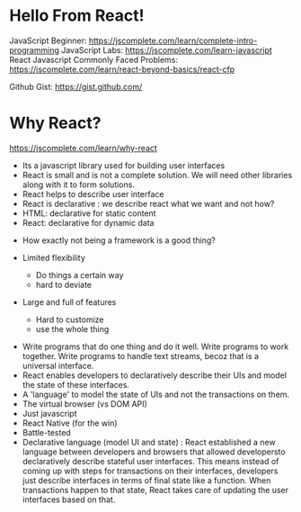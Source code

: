 # Hello From React!

JavaScript Beginner: https://jscomplete.com/learn/complete-intro-programming
JavaScript Labs: https://jscomplete.com/learn-javascript
React Javascript Commonly Faced Problems: https://jscomplete.com/learn/react-beyond-basics/react-cfp

Github Gist: https://gist.github.com/

# Why React?
https://jscomplete.com/learn/why-react

- Its a javascript library used for building user interfaces
- React is small and is not a complete solution. We will need other libraries along with it to form solutions.
- React helps to describe user interface
- React is declarative : we describe react what we want and not how?
- HTML: declarative for static content
- React: declarative for dynamic data

* How exactly not being a framework is a good thing?
- Limited flexibility
	- Do things a certain way
	- hard to deviate
	
- Large and full of features
	- Hard to customize
	- use the whole thing

* Write programs that do one thing and do it well. Write programs to work together. Write programs to handle text streams, becoz that is a universal interface.
* React enables developers to declaratively describe their UIs and model the state of these interfaces.
* A 'language' to model the state of UIs and not the transactions on them.
* The virtual browser (vs DOM API)
* Just javascript
* React Native (for the win)
* Battle-tested
* Declarative language (model UI and state) : React established a new language between developers and browsers that allowed developersto declaratively describe
stateful user interfaces. This means instead of coming up with steps for transactions on their interfaces, developers just describe interfaces in terms of final
state like a function. When transactions happen to that state, React takes care of updating the user interfaces based on that.

